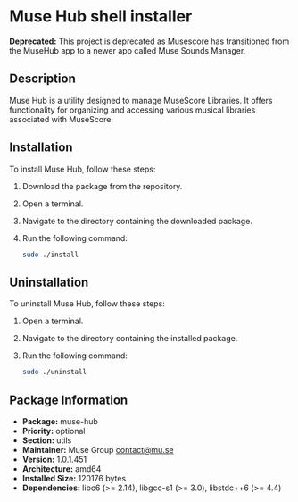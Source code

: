 # Muse Hub shell installer

**Deprecated:** This project is deprecated as Musescore has transitioned from the MuseHub app to a newer app called Muse Sounds Manager.

## Description

Muse Hub is a utility designed to manage MuseScore Libraries. It offers functionality for organizing and accessing various musical libraries associated with MuseScore.

## Installation

To install Muse Hub, follow these steps:

1. Download the package from the repository.
2. Open a terminal.
3. Navigate to the directory containing the downloaded package.
4. Run the following command:

    ```bash
    sudo ./install
    ```

## Uninstallation

To uninstall Muse Hub, follow these steps:

1. Open a terminal.
2. Navigate to the directory containing the installed package.
3. Run the following command:

    ```bash
    sudo ./uninstall
    ```

## Package Information

- **Package:** muse-hub
- **Priority:** optional
- **Section:** utils
- **Maintainer:** Muse Group <contact@mu.se>
- **Version:** 1.0.1.451
- **Architecture:** amd64
- **Installed Size:** 120176 bytes
- **Dependencies:** libc6 (>= 2.14), libgcc-s1 (>= 3.0), libstdc++6 (>= 4.4)

